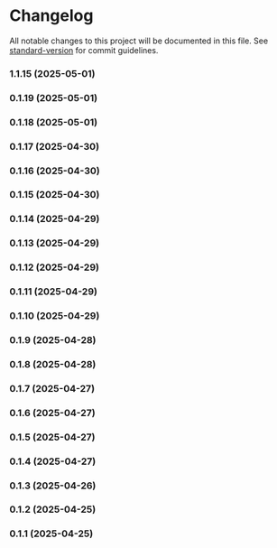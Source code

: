 # Changelog

All notable changes to this project will be documented in this file. See [standard-version](https://github.com/conventional-changelog/standard-version) for commit guidelines.

### 1.1.15 (2025-05-01)

### 0.1.19 (2025-05-01)

### 0.1.18 (2025-05-01)

### 0.1.17 (2025-04-30)

### 0.1.16 (2025-04-30)

### 0.1.15 (2025-04-30)

### 0.1.14 (2025-04-29)

### 0.1.13 (2025-04-29)

### 0.1.12 (2025-04-29)

### 0.1.11 (2025-04-29)

### 0.1.10 (2025-04-29)

### 0.1.9 (2025-04-28)

### 0.1.8 (2025-04-28)

### 0.1.7 (2025-04-27)

### 0.1.6 (2025-04-27)

### 0.1.5 (2025-04-27)

### 0.1.4 (2025-04-27)

### 0.1.3 (2025-04-26)

### 0.1.2 (2025-04-25)

### 0.1.1 (2025-04-25)
